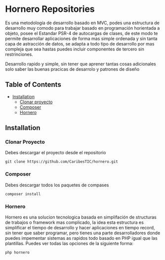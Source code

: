 # Hornero Repositories


Es una metodología de desarrollo basado en MVC, podes una estructura de desarrollo muy comodo para trabajar basado en programación horientada a objeto, posee el Estandar PSR-4 de autocargas de clases, de este modo te permite desarrollar aplicaciones de forma mas simple ordenada y sin tanta capa de astracción de datos, se adapta a todo tipo de desarrollo por mas compleja que sea hastas puedes incluir componentes de tercero sin restrinciones.


Desarrollo rapido y simple, sin tener que aprener tantas cosas adicionales solo saber las buenas pracicas de desarrolo y patrones de diseño
## Table of Contents

- <a href="#installation">Installation</a>
    - <a href="#clonar">Clonar proyecto</a>
    - <a href="#composer">Composer</a>
    - <a href="#hornero">Hornero</a>

## Installation

### Clonar Proyecto

Debes descargar el proyecto desde el repositorio 
```terminal
git clone https://github.com/CaribesTIC/hornero.git 
```

### Composer
Debes descargar todos los paquetes de compases

```terminal
composer install 
```


### Hornero
Hornero es una solucion tecnologica basada en simplifación de 
structuras de trabajos o framework mas complicado, la idea esta 
estructura es simplificar el tiempo de desarrollo y hacer aplicaciones 
en tiempo record, sin tener que saber programar, pero tienes una parte 
desarrolladores donde puedes impementar sistemas as rapidos todo basado
 en PHP igual que las plantillas. 
Puedes ver todas las opciones de la siguiente forma:
```terminal
php hornero 
```